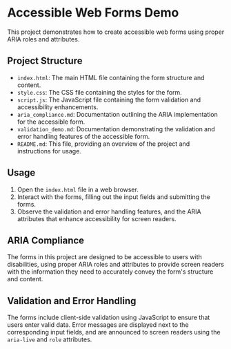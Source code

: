# Accessible Web Forms Demo

This project demonstrates how to create accessible web forms using proper ARIA roles and attributes.

## Project Structure

*   `index.html`: The main HTML file containing the form structure and content.
*   `style.css`: The CSS file containing the styles for the form.
*   `script.js`: The JavaScript file containing the form validation and accessibility enhancements.
*   `aria_compliance.md`: Documentation outlining the ARIA implementation for the accessible form.
*   `validation_demo.md`: Documentation demonstrating the validation and error handling features of the accessible form.
*   `README.md`: This file, providing an overview of the project and instructions for usage.

## Usage

1.  Open the `index.html` file in a web browser.
2.  Interact with the forms, filling out the input fields and submitting the forms.
3.  Observe the validation and error handling features, and the ARIA attributes that enhance accessibility for screen readers.

## ARIA Compliance

The forms in this project are designed to be accessible to users with disabilities, using proper ARIA roles and attributes to provide screen readers with the information they need to accurately convey the form's structure and content.

## Validation and Error Handling

The forms include client-side validation using JavaScript to ensure that users enter valid data. Error messages are displayed next to the corresponding input fields, and are announced to screen readers using the `aria-live` and `role` attributes.
